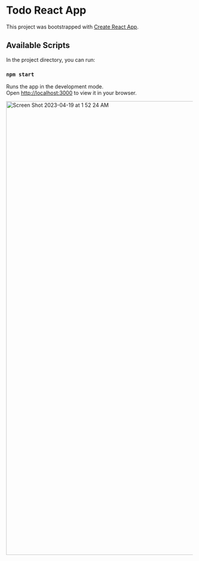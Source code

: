 # Todo React App

This project was bootstrapped with [Create React App](https://github.com/facebook/create-react-app).

## Available Scripts

In the project directory, you can run:

### `npm start`

Runs the app in the development mode.\
Open [http://localhost:3000](http://localhost:3000) to view it in your browser.

<img width="1223" alt="Screen Shot 2023-04-19 at 1 52 24 AM" src="https://user-images.githubusercontent.com/58320902/232979183-3ebb484b-5fb3-4041-8c59-6380f6cde8c1.png">
